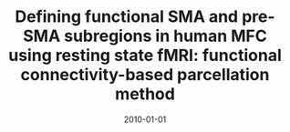 ---
title: "Defining functional SMA and pre-SMA subregions in human MFC using resting state fMRI: functional connectivity-based parcellation method"
date: 2010-01-01
authors_string: K. Lee, H. Jo, K. Saad
authors:
   - K. Lee
   - H. Jo
   - K. Saad
author_ids:
   - hang_jo
journal: 'NeuroImage'
volume: 49
issue: 
pages: 2375-2386
book_title: ''
publisher: ''
abstract: ""
project_id: 
paper_url: 
doi: 
data_loc: ''
code_loc: ''
file: '/assets/publications//assets/publications/'
file_name: '/assets/publications/'
type: journal_article
pub_str: ' (2010) NeuroImage 49: 2375-2386'
layout: publication 
---
